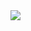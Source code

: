 <img src="https://capsule-render.vercel.app/api?type=wave&color=auto&height=300&section=header&text=Sieon%20Keum&fontSize=70" />

